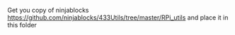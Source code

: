 Get you copy of ninjablocks https://github.com/ninjablocks/433Utils/tree/master/RPi_utils and place it in this folder